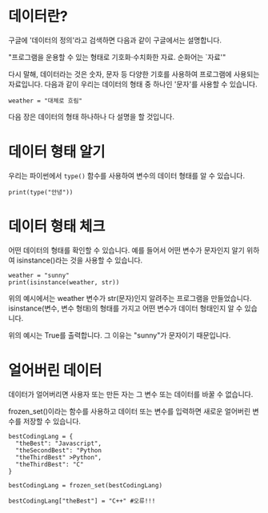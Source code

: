 # 데이터란?
구글에 '데이터의 정의'라고 검색하면 다음과 같이 구글에서는 설명합니다.

"프로그램을 운용할 수 있는 형태로 기호화·수치화한 자료. 순화어는 `자료'"

다시 말해, 데이터라는 것은 숫자, 문자 등 다양한 기호를 사용하여 프로그램에 사용되는 자료입니다. 다음과 같이 우리는 데이터의 형태 중 하나인 '문자'를 사용할 수 있습니다.

```
weather = "대체로 흐림"
```

다음 장은 데이터의 형태 하나하나 다 설명을 할 것입니다.

# 데이터 형태 알기
우리는 파이썬에서 `type()` 함수를 사용하여 변수의 데이터 형태를 알 수 있습니다.

```
print(type("안녕"))
```

# 데이터 형태 체크
어떤 데이터의 형태를 확인할 수 있습니다. 예를 들어서 어떤 변수가 문자인지 알기 위하여 isinstance()라는 것을 사용할 수 있습니다.

```
weather = "sunny"
print(isinstance(weather, str))
```

위의 예시에서는 weather 변수가 str(문자)인지 알려주는 프로그램을 만들었습니다. isinstance(변수, 변수 형태)의 형태를 가지고 어떤 변수가 데이터 형태인지 알 수 있습니다.

위의 예시는 True를 출력합니다. 그 이유는 "sunny"가 문자이기 때문입니다.

# 얼어버린 데이터
데이터가 얼어버리면 사용자 또는 만든 자는 그 변수 또는 데이터를 바꿀 수 없습니다.

frozen_set()이라는 함수를 사용하고 데이터 또는 변수를 입력하면 새로운 얼어버린 변수를 저장할 수 있습니다.

```
bestCodingLang = {
  "theBest": "Javascript",
  "theSecondBest": "Python
  "theThirdBest" >Python",
  "theThirdBest": "C"
}

bestCodingLang = frozen_set(bestCodingLang)

bestCodingLang["theBest"] = "C++" #오류!!!
```
